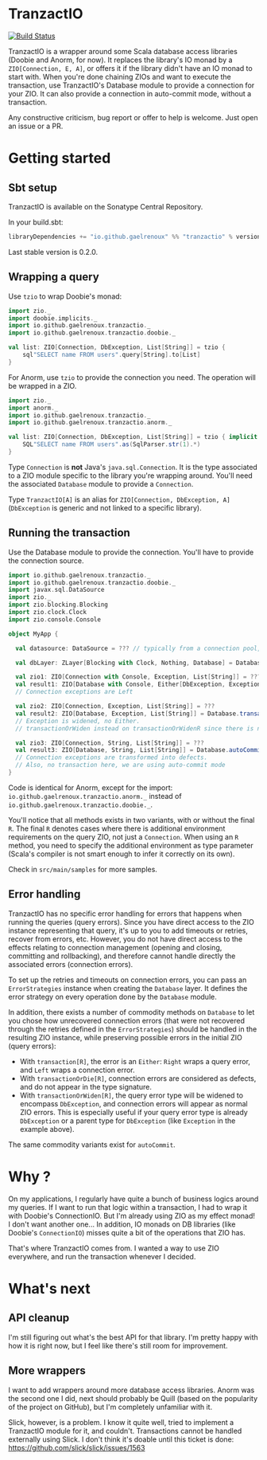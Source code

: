 [TravisCI-Link]: https://travis-ci.org/gaelrenoux/tranzactio
[TravisCI-Badge]: https://travis-ci.org/gaelrenoux/tranzactio.svg?branch=master

# TranzactIO

[![Build Status][TravisCI-Badge]][TravisCI-Link]

TranzactIO is a wrapper around some Scala database access libraries (Doobie and Anorm, for now). 
It replaces the library's IO monad by a `ZIO[Connection, E, A]`, or offers it if the library didn't have an IO monad to start with.
When you're done chaining ZIOs and want to execute the transaction, use TranzactIO's Database module to provide a connection for your ZIO.
It can also provide a connection in auto-commit mode, without a transaction.

Any constructive criticism, bug report or offer to help is welcome. Just open an issue or a PR.



# Getting started

## Sbt setup

TranzactIO is available on the Sonatype Central Repository.

In your build.sbt:
```sbt
libraryDependencies += "io.github.gaelrenoux" %% "tranzactio" % version
```

Last stable version is 0.2.0.


## Wrapping a query

Use `tzio` to wrap Doobie's monad:

```scala
import zio._
import doobie.implicits._
import io.github.gaelrenoux.tranzactio._
import io.github.gaelrenoux.tranzactio.doobie._

val list: ZIO[Connection, DbException, List[String]] = tzio {
    sql"SELECT name FROM users".query[String].to[List]
}
```

For Anorm, use `tzio` to provide the connection you need. The operation will be wrapped in a ZIO.
```scala
import zio._
import anorm._
import io.github.gaelrenoux.tranzactio._
import io.github.gaelrenoux.tranzactio.anorm._

val list: ZIO[Connection, DbException, List[String]] = tzio { implicit c =>
    SQL"SELECT name FROM users".as(SqlParser.str(1).*)
}
```

Type `Connection` is **not** Java's `java.sql.Connection`. It is the type associated to a ZIO module specific to the library you're wrapping around. You'll need the associated `Database` module to provide a `Connection`.

Type `TranzactIO[A]` is an alias for `ZIO[Connection, DbException, A]` (`DbException` is generic and not linked to a specific library).


## Running the transaction

Use the Database module to provide the connection. You'll have to provide the connection source.

```scala
import io.github.gaelrenoux.tranzactio._
import io.github.gaelrenoux.tranzactio.doobie._
import javax.sql.DataSource
import zio._
import zio.blocking.Blocking
import zio.clock.Clock
import zio.console.Console

object MyApp {

  val datasource: DataSource = ??? // typically from a connection pool, like HikariCP

  val dbLayer: ZLayer[Blocking with Clock, Nothing, Database] = Database.fromDatasource(datasource)

  val zio1: ZIO[Connection with Console, Exception, List[String]] = ???
  val result1: ZIO[Database with Console, Either[DbException, Exception], List[String]] = Database.transactionR[Console](zio1)
  // Connection exceptions are Left

  val zio2: ZIO[Connection, Exception, List[String]] = ???
  val result2: ZIO[Database, Exception, List[String]] = Database.transactionOrWiden(zio2)
  // Exception is widened, no Either.
  // transactionOrWiden instead on transactionOrWidenR since there is no additional environment (apart from the Connection)

  val zio3: ZIO[Connection, String, List[String]] = ???
  val result3: ZIO[Database, String, List[String]] = Database.autoCommitOrDie(zio3)
  // Connection exceptions are transformed into defects.
  // Also, no transaction here, we are using auto-commit mode
}
```

Code is identical for Anorm, except for the import: `io.github.gaelrenoux.tranzactio.anorm._` instead of `io.github.gaelrenoux.tranzactio.doobie._`.

You'll notice that all methods exists in two variants, with or without the final `R`.
The final `R` denotes cases where there is additional environment requirements on the query ZIO, not just a `Connection`.
When using an `R` method, you need to specify the additional environment as type parameter (Scala's compiler is not smart enough to infer it correctly on its own).

Check in `src/main/samples` for more samples.


## Error handling

TranzactIO has no specific error handling for errors that happens when running the queries (query errors).
Since you have direct access to the ZIO instance representing that query, it's up to you to add timeouts or retries, recover from errors, etc.
However, you do not have direct access to the effects relating to connection management (opening and closing, committing and rollbacking), and therefore cannot handle directly the associated errors (connection errors).

To set up the retries and timeouts on connection errors, you can pass an `ErrorStrategies` instance when creating the `Database` layer.
It defines the error strategy on every operation done by the `Database` module.

In addition, there exists a number of commodity methods on `Database` to let you chose how unrecovered connection errors
(that were not recovered through the retries defined in the `ErrorStrategies`) should be handled in the resulting ZIO instance,
while preserving possible errors in the initial ZIO (query errors):
- With `transaction[R]`, the error is an `Either`: `Right` wraps a query error, and `Left` wraps a connection error.
- With `transactionOrDie[R]`, connection errors are considered as defects, and do not appear in the type signature.
- With `transactionOrWiden[R]`, the query error type will be widened to encompass `DbException`,
and connection errors will appear as normal ZIO errors.
This is especially useful if your query error type is already `DbException` or a parent type for `DbException` (like `Exception` in the example above).

The same commodity variants exist for `autoCommit`.
 
 


# Why ?

On my applications, I regularly have quite a bunch of business logics around my queries.
If I want to run that logic within a transaction, I had to wrap it with Doobie's ConnectionIO.
But I'm already using ZIO as my effect monad! I don't want another one...
In addition, IO monads on DB libraries (like Doobie's `ConnectionIO`) misses quite a bit of the operations that ZIO has.

That's where TranzactIO comes from. I wanted a way to use ZIO everywhere, and run the transaction whenever I decided.



# What's next


## API cleanup

I'm still figuring out what's the best API for that library.
I'm pretty happy with how it is right now, but I feel like there's still room for improvement.


## More wrappers

I want to add wrappers around more database access libraries.
Anorm was the second one I did, next should probably be Quill (based on the popularity of the project on GitHub),
but I'm completely unfamiliar with it.

Slick, however, is a problem. I know it quite well, tried to implement a TranzactIO module for it, and couldn't.
Transactions cannot be handled externally using Slick.
I don't think it's doable until this ticket is done: https://github.com/slick/slick/issues/1563
